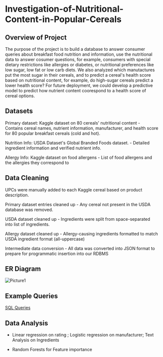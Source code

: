 # Investigation-of-Nutritional-Content-in-Popular-Cereals

## Overview of Project
The purpose of the project is to build a database to answer consumer queries about breakfast food nutrition and information, use the nutritional data to answer cosumer questions, for example, consumers with special dietary restrictions like allergies or diabetes, or nutritional preferences like low sugar, low fat or low carb diets. 
We also analyzed which manutactures put the most sugar in their cereals, and to predict a cereal's health score based on nutritional content, for example, do high-sugar cereals predict a lower health score? For future deployment, we could develop a predictive model to predict how nutrient content coorespond to a health score of cereal options.



## Datasets

Primary dataset: Kaggle dataset on 80 cereals' nutritional content - Contains cereal names, nutrient information, manufacturer, and health score for 80 popular breakfast cereals (cold and hot).

Nutrition Info: USDA Dataset's Global Branded Foods dataset. - Detailed ingredient information and verified nutrient info.


Allergy Info: Kaggle dataset on food allergens - List of food allergens and the allergies they correspond to



## Data Cleaning

UPCs were manually added to each Kaggle cereal based on product description.

Primary dataset entries cleaned up - Any cereal not present in the USDA database was removed.

USDA dataset cleaned up - Ingredients were split from space-separated into list of ingredients.

Allergy dataset cleaned up - Allergy-causing ingredients formatted to match USDA ingredient format (all-uppercase)

Intermediate data conversion - All data was converted into JSON format to prepare for programmatic insertion into our RDBMS


## ER Diagram
![Picture1](https://user-images.githubusercontent.com/38533045/218321476-e29a3754-a91b-4aa9-8243-602bb37a6d1d.png)



##  Example Queries
[SQL Queries](https://github.com/lindaxie7/Investigation-of-Nutritional-Content-in-Popular-Cereals/blob/main/queries.sql)




## Data Analysis

* Linear regression on rating ;  Logistic regression on manufacturer; Text Analysis on Ingredients


  
* Random Forests for Feature importance








